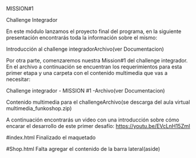 MISSION#1

Challenge Integrador

En este módulo lanzamos el proyecto final del programa, en la siguiente presentación encontrarás toda la información sobre el mismo:

Introducción al challenge integradorArchivo(ver Documentacion)

Por otra parte, comenzaremos nuestra Mission#1 del challenge integrador. En el archivo a continuación se encuentran los requerimientos para esta primer etapa y una carpeta con el contenido multimedia que vas a necesitar:

Challenge integrador - MISSION #1 -Archivo(ver Documentacion) 

Contenido multimedia para el challengeArchivo(se descarga del aula virtual multimedia_funkoshop.zip)

A continuación encontrarás un video con una introducción sobre cómo encarar el desarrollo de este primer desafío:
https://youtu.be/EVcLnH15ZmI

#index.html Finalizado el maquetado

#Shop.html Falta agregar el contenido de la barra lateral(aside)
